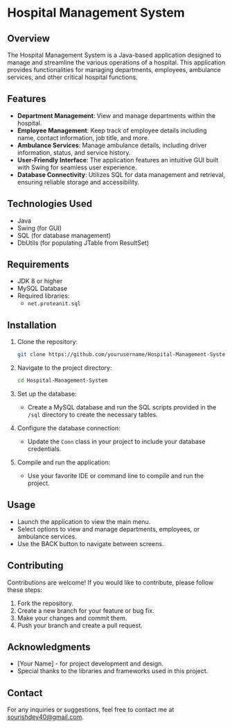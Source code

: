 # Hospital Management System

## Overview

The Hospital Management System is a Java-based application designed to manage and streamline the various operations of a hospital. This application provides functionalities for managing departments, employees, ambulance services, and other critical hospital functions.

## Features

- **Department Management**: View and manage departments within the hospital.
- **Employee Management**: Keep track of employee details including name, contact information, job title, and more.
- **Ambulance Services**: Manage ambulance details, including driver information, status, and service history.
- **User-Friendly Interface**: The application features an intuitive GUI built with Swing for seamless user experience.
- **Database Connectivity**: Utilizes SQL for data management and retrieval, ensuring reliable storage and accessibility.

## Technologies Used

- Java
- Swing (for GUI)
- SQL (for database management)
- DbUtils (for populating JTable from ResultSet)

## Requirements

- JDK 8 or higher
- MySQL Database
- Required libraries: 
  - `net.proteanit.sql`

## Installation

1. Clone the repository:
   ```bash
   git clone https://github.com/yourusername/Hospital-Management-System.git
   ```

2. Navigate to the project directory:
   ```bash
   cd Hospital-Management-System
   ```

3. Set up the database:
   - Create a MySQL database and run the SQL scripts provided in the `/sql` directory to create the necessary tables.

4. Configure the database connection:
   - Update the `Conn` class in your project to include your database credentials.

5. Compile and run the application:
   - Use your favorite IDE or command line to compile and run the project.

## Usage

- Launch the application to view the main menu.
- Select options to view and manage departments, employees, or ambulance services.
- Use the BACK button to navigate between screens.

## Contributing

Contributions are welcome! If you would like to contribute, please follow these steps:

1. Fork the repository.
2. Create a new branch for your feature or bug fix.
3. Make your changes and commit them.
4. Push your branch and create a pull request.

## Acknowledgments

- [Your Name] - for project development and design.
- Special thanks to the libraries and frameworks used in this project.

## Contact

For any inquiries or suggestions, feel free to contact me at [sourishdey40@gmail.com](mailto:sourishdey40@gmail.com).

